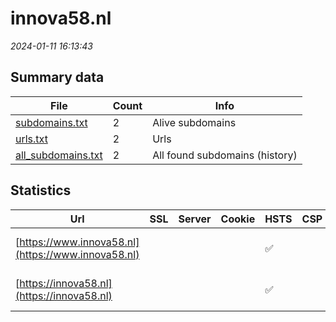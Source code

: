 # innova58.nl
*2024-01-11 16:13:43*
## Summary data


| File       | Count | Info |
|------------|-------|------|
|[subdomains.txt](/data/innova58.nl/subdomains.txt)|2|Alive subdomains|
|[urls.txt](/data/innova58.nl/urls.txt)|2|Urls|
|[all_subdomains.txt](/data/innova58.nl/all_subdomains.txt)|2|All found subdomains (history)|


## Statistics


| Url | SSL | Server | Cookie | HSTS | CSP | XFO | XXP | RP | Tech |Title |
|------------|-------|------|------|------|------|------|------|------|------|------|
|[https://www.innova58.nl](https://www.innova58.nl)| || |:white_check_mark: | | :white_check_mark: | :white_check_mark: | :white_check_mark: |HSTS Microsoft ASP.NET|Object moved|
|[https://innova58.nl](https://innova58.nl)| || |:white_check_mark: | | :white_check_mark: | :white_check_mark: | :white_check_mark: |HSTS Microsoft ASP.NET|Object moved|
